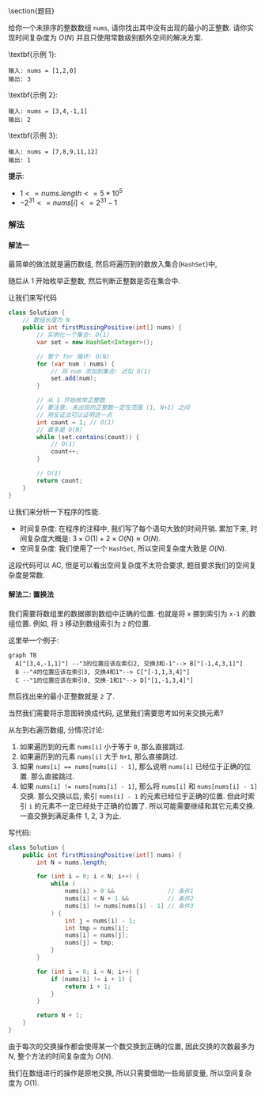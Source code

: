 \section{题目}

给你一个未排序的整数数组 `nums`, 请你找出其中没有出现的最小的正整数.
请你实现时间复杂度为 $O(N)$ 并且只使用常数级别额外空间的解决方案.

\textbf{示例 1}: 

```
输入: nums = [1,2,0]
输出: 3
```

\textbf{示例 2}: 

```
输入: nums = [3,4,-1,1]
输出: 2
```

\textbf{示例 3}: 

```
输入: nums = [7,8,9,11,12]
输出: 1
```

**提示**: 

- $1 <= nums.length <= 5 * 10^5$
- $-2^{31} <= nums[i] <= 2^{31} - 1$

### 解法

#### 解法一

最简单的做法就是遍历数组, 然后将遍历到的数放入集合(`HashSet`)中,

随后从 1 开始枚举正整数, 然后判断正整数是否在集合中.

让我们来写代码

```java
class Solution {
    // 数组长度为 N
    public int firstMissingPositive(int[] nums) {
        // 实例化一个集合: O(1)
        var set = new HashSet<Integer>();

        // 整个 for 循环: O(N)
        for (var num : nums) {
            // 将 num 添加到集合: 近似 O(1)
            set.add(num);
        }

        // 从 1 开始枚举正整数
        // 要注意: 未出现的正整数一定在范围 (1, N+1) 之间
        // 用反证法可以证明这一点
        int count = 1; // O(1)
        // 最多是 O(N)
        while (set.contains(count)) {
            // O(1)
            count++;
        }

        // O(1)
        return count;
    }
}
```

让我们来分析一下程序的性能.

- 时间复杂度: 在程序的注释中, 我们写了每个语句大致的时间开销. 累加下来, 时间复杂度大概是: $3 \times O(1) + 2 \times O(N) \approx O(N)$.
- 空间复杂度: 我们使用了一个 `HashSet`, 所以空间复杂度大致是 $O(N)$.

这段代码可以 AC, 但是可以看出空间复杂度不太符合要求, 题目要求我们的空间复杂度是常数.

#### 解法二: 置换法

我们需要将数组里的数据挪到数组中正确的位置. 也就是将 `x` 挪到索引为 `x-1` 的数组位置. 例如, 将 `3` 移动到数组索引为 `2` 的位置.

这里举一个例子:

```mermaid
graph TB
  A["[3,4,-1,1]"] --"3的位置应该在索引2, 交换3和-1"--> B["[-1,4,3,1]"]
  B --"4的位置应该在索引3, 交换4和1"--> C["[-1,1,3,4]"]
  C --"1的位置应该在索引0, 交换-1和1"--> D["[1,-1,3,4]"]
```

然后找出来的最小正整数就是 `2` 了.

当然我们需要将示意图转换成代码, 这里我们需要思考如何来交换元素?

从左到右遍历数组, 分情况讨论:

1. 如果遍历到的元素 `nums[i]` 小于等于 `0`, 那么直接跳过.
2. 如果遍历到的元素 `nums[i]` 大于 `N+1`, 那么直接跳过.
3. 如果 `nums[i] == nums[nums[i] - 1]`, 那么说明 `nums[i]` 已经位于正确的位置. 那么直接跳过.
4. 如果 `nums[i] != nums[nums[i] - 1]`, 那么将 `nums[i]` 和 `nums[nums[i] - 1]` 交换. 那么交换以后, 索引 `nums[i] - 1` 的元素已经位于正确的位置. 但此时索引 `i` 的元素不一定已经处于正确的位置了. 所以可能需要继续和其它元素交换. 一直交换到满足条件 1, 2, 3 为止.

写代码:

```java
class Solution {
    public int firstMissingPositive(int[] nums) {
        int N = nums.length;

        for (int i = 0; i < N; i++) {
            while (
                nums[i] > 0 &&               // 条件1
                nums[i] < N + 1 &&           // 条件2
                nums[i] != nums[nums[i] - 1] // 条件3
            ) {
                int j = nums[i] - 1;
                int tmp = nums[i];
                nums[i] = nums[j];
                nums[j] = tmp;
            }
        }

        for (int i = 0; i < N; i++) {
            if (nums[i] != i + 1) {
                return i + 1;
            }
        }

        return N + 1;
    }
}
```

由于每次的交换操作都会使得某一个数交换到正确的位置, 因此交换的次数最多为 $N$, 整个方法的时间复杂度为 $O(N)$.

我们在数组进行的操作是原地交换, 所以只需要借助一些局部变量, 所以空间复杂度为 $O(1)$.